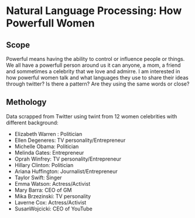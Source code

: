 # Natural Language Processing: How Powerfull Women 

## Scope

Powerful means having the ability to control or influence people or things. We all have a powerfull person around us it can anyone, a mom, a friend and sommetimes a celebrity that we love and admirre.
I am interested in how powerful women talk and what languages they use to share their ideas through twitter? 
Is there a pattern? Are they using the same words or close?


## Methology

Data scrapped from Twitter using twint from 12 women celebrities with different background:

- Elizabeth Warren : Politician
- Ellen Degeneres: TV personality/Entrepreneur
- Michelle Obama: Politician
- Melinda Gates: Entrepreneur
- Oprah Winfrey: TV personality/Entrepreneur
- Hillary Clinton: Politician
- Ariana Huffington: Journalist/Entrepreneur
- Taylor Swift: Singer
- Emma Watson: Actress/Activist
- Mary Barra: CEO of GM
- Mika Brzezinski: TV personality
- Laverne Cox: Actress/Activist
- SusanWojcicki: CEO of YouTube
